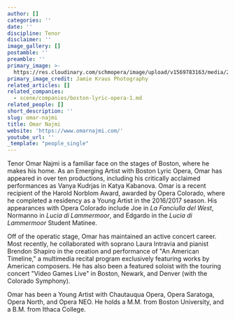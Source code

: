 ```yaml
---
author: []
categories: ''
date: ''
discipline: Tenor
disclaimer: ''
image_gallery: []
postamble: ''
preamble: ''
primary_image: >-
  https://res.cloudinary.com/schmopera/image/upload/v1569783163/media/2019/09/OmarNajmi_uako8d.jpg
primary_image_credit: Jamie Kraus Photography
related_articles: []
related_companies:
  - scene/companies/boston-lyric-opera-1.md
related_people: []
short_description: ''
slug: omar-najmi
title: Omar Najmi
website: 'https://www.omarnajmi.com/'
youtube_url: ''
_template: "people_single"
---
```


Tenor Omar Najmi is a familiar face on the stages of Boston, where he makes his home.  As an Emerging Artist with Boston Lyric Opera, Omar has appeared in over ten productions, including his critically acclaimed performances as Vanya Kudrjas in Katya Kabanova.  Omar is a recent recipient of the Harold Norblom Award, awarded by Opera Colorado, where he completed a residency as a Young Artist in the 2016/2017 season.  His appearances with Opera Colorado include Joe in _La Fanciulla del West_, Normanno in _Lucia di Lammermoor_, and Edgardo in the _Lucia di Lammermoor_ Student Matinee.

Off of the operatic stage, Omar has maintained an active concert career.  Most recently, he collaborated with soprano Laura Intravia and pianist Brendon Shapiro in the creation and performance of "An American Timeline," a multimedia recital program exclusively featuring works by American composers.  He has also been a featured soloist with the touring concert "Video Games Live" in Boston, Newark, and Denver (with the Colorado Symphony).

Omar has been a Young Artist with Chautauqua Opera, Opera Saratoga, Opera North, and Opera NEO.  He holds a M.M. from Boston University, and a B.M. from Ithaca College.
